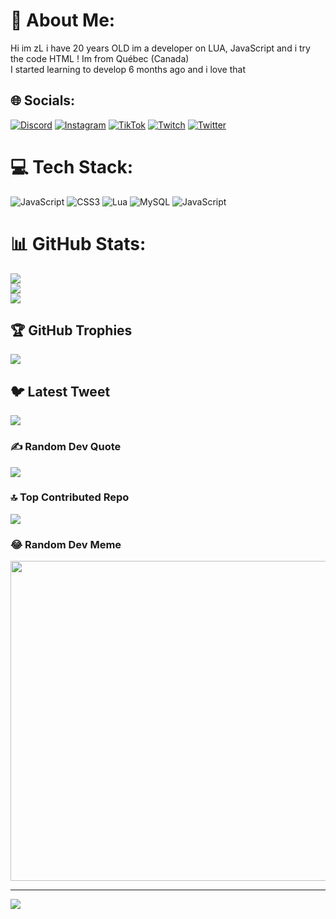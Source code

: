 # 💫 About Me:
Hi im zL i have 20 years OLD im a developer on LUA, JavaScript and i try the code HTML ! 
Im from Québec (Canada)  
I started learning to develop 6 months ago and i love that

## 🌐 Socials:
[![Discord](https://img.shields.io/badge/Discord-%237289DA.svg?logo=discord&logoColor=white)](https://discord.gg/zL#9999) [![Instagram](https://img.shields.io/badge/Instagram-%23E4405F.svg?logo=Instagram&logoColor=white)](https://instagram.com/zl_ttv) [![TikTok](https://img.shields.io/badge/TikTok-%23000000.svg?logo=TikTok&logoColor=white)](https://tiktok.com/@.zl_999) [![Twitch](https://img.shields.io/badge/Twitch-%239146FF.svg?logo=Twitch&logoColor=white)](https://twitch.tv/Ae_zL) [![Twitter](https://img.shields.io/badge/Twitter-%231DA1F2.svg?logo=Twitter&logoColor=white)](https://twitter.com/RLzL999) 

# 💻 Tech Stack:
![JavaScript](https://img.shields.io/badge/javascript-%23323330.svg?style=for-the-badge&logo=javascript&logoColor=%23F7DF1E) ![CSS3](https://img.shields.io/badge/css3-%231572B6.svg?style=for-the-badge&logo=css3&logoColor=white) ![Lua](https://img.shields.io/badge/lua-%232C2D72.svg?style=for-the-badge&logo=lua&logoColor=white) ![MySQL](https://img.shields.io/badge/mysql-%2300f.svg?style=for-the-badge&logo=mysql&logoColor=white) ![JavaScript](https://img.shields.io/badge/javascript-%23323330.svg?style=for-the-badge&logo=javascript&logoColor=%23F7DF1E)
# 📊 GitHub Stats:
![](https://github-readme-stats.vercel.app/api?username=zL-dev1&theme=vue-dark&hide_border=false&include_all_commits=false&count_private=false)<br/>
![](https://github-readme-streak-stats.herokuapp.com/?user=zL-dev1&theme=vue-dark&hide_border=false)<br/>
![](https://github-readme-stats.vercel.app/api/top-langs/?username=zL-dev1&theme=vue-dark&hide_border=false&include_all_commits=false&count_private=false&layout=compact)

## 🏆 GitHub Trophies
![](https://github-profile-trophy.vercel.app/?username=zL-dev1&theme=radical&no-frame=false&no-bg=true&margin-w=4)

## 🐦 Latest Tweet
[![](https://gtce.itsvg.in/api?username=RLzL999)](https://github.com/VishwaGauravIn/github-twitter-card-embed)

### ✍️ Random Dev Quote
![](https://quotes-github-readme.vercel.app/api?type=horizontal&theme=radical)

### 🔝 Top Contributed Repo
![](https://github-contributor-stats.vercel.app/api?username=zL-dev1&limit=5&theme=dark&combine_all_yearly_contributions=true)

### 😂 Random Dev Meme
<img src="https://rm.up.railway.app/" width="512px"/>

---
[![](https://visitcount.itsvg.in/api?id=zL-dev1&icon=0&color=0)](https://visitcount.itsvg.in)

<!-- Proudly created with GPRM ( https://gprm.itsvg.in ) -->
